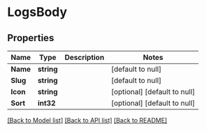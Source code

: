 # LogsBody

## Properties
Name | Type | Description | Notes
------------ | ------------- | ------------- | -------------
**Name** | **string** |  | [default to null]
**Slug** | **string** |  | [default to null]
**Icon** | **string** |  | [optional] [default to null]
**Sort** | **int32** |  | [optional] [default to null]

[[Back to Model list]](../README.md#documentation-for-models) [[Back to API list]](../README.md#documentation-for-api-endpoints) [[Back to README]](../README.md)

